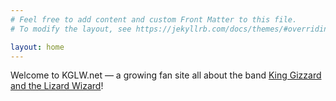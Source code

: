 ```yaml
---
# Feel free to add content and custom Front Matter to this file.
# To modify the layout, see https://jekyllrb.com/docs/themes/#overriding-theme-defaults

layout: home
---
```


Welcome to KGLW.net — a growing fan site all about the band [King Gizzard and the Lizard Wizard](https://kinggizzardandthelizardwizard.com)!
